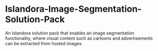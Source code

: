 # Islandora-Image-Segmentation-Solution-Pack
An Islandora solution pack that enables an image segmentation functionality, where visual content such as cartoons and advertisements can be extracted from hosted images.
